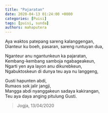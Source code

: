 ```yaml
---
title: "Pajaratan"
date: 2020-04-13 01:24:00 +0000
categories: [Puisi]
tags: [puisi, sunda]
authors: mahaputera
---
```

Aya waktos patepang sareng kalanggengan,  
Dianteur ku boeh, pasaran, sareng runtuyan dua,  

Nganteur anu ngantunkeun ka pajaratan,  
Kembang-kembang samboja ngabageakeun,  
Ngarti yen aya layon anu dikurebkeun,  
Ngabuktoskeun di dunya teu aya nu langgeng,  

Gusti hapunten abdi,  
Rumaos sok jalir jangji,  
Mangga abdi nyanggakeun sadaya kakirangan,  
Teu aya daya anging pitulung Gusti.

>Jogja, 13/04/2020
